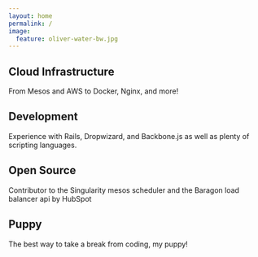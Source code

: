```yaml
---
layout: home
permalink: /
image:
  feature: oliver-water-bw.jpg
---
```


<div class="tiles">

<div class="tile">
  <h2 class="post-title">Cloud Infrastructure</h2>
  <p class="post-excerpt">From Mesos and AWS to Docker, Nginx, and more!</p>
</div><!-- /.tile -->

<div class="tile">
  <h2 class="post-title">Development</h2>
  <p class="post-excerpt">Experience with Rails, Dropwizard, and Backbone.js as well as plenty of scripting languages.</p>
</div><!-- /.tile -->

<div class="tile">
  <h2 class="post-title">Open Source</h2>
  <p class="post-excerpt">Contributor to the Singularity mesos scheduler and the Baragon load balancer api by HubSpot</p>
</div><!-- /.tile -->

<div class="tile">
  <h2 class="post-title">Puppy</h2>
  <p class="post-excerpt">The best way to take a break from coding, my puppy!</p>
</div><!-- /.tile -->

</div><!-- /.tiles -->